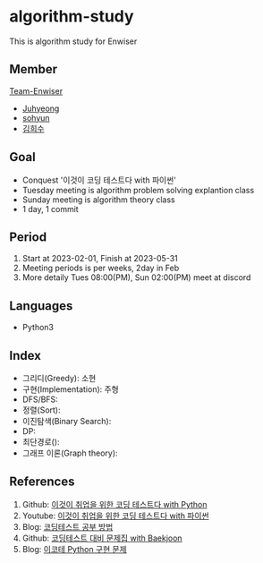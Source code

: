 # algorithm-study

This is algorithm study for Enwiser

## Member

[Team-Enwiser](https://github.com/Team-Enwiser/algorithm-study)

- [Juhyeong](https://github.com/yjh0816)
- [sohyun](https://github.com/sohyun215)
- [김희수](https://github.com/khs19)

## Goal

- Conquest '이것이 코딩 테스트다 with 파이썬'
- Tuesday meeting is algorithm problem solving explantion class
- Sunday meeting is algorithm theory class
- 1 day, 1 commit

## Period

1. Start at 2023-02-01, Finish at 2023-05-31
2. Meeting periods is per weeks, 2day in Feb
3. More detaily Tues 08:00(PM), Sun 02:00(PM) meet at discord

## Languages

- Python3

## Index

- 그리디(Greedy): 소현
- 구현(Implementation): 주형
- DFS/BFS:
- 정렬(Sort):
- 이진탐색(Binary Search):
- DP:
- 최단경로():
- 그래프 이론(Graph theory):

## References

1. Github: [이것이 취업을 위한 코딩 테스트다 with Python](https://github.com/ndb796/python-for-coding-test)
2. Youtube: [이것이 취업을 위한 코딩 테스트다 with 파이썬](https://www.youtube.com/playlist?list=PLRx0vPvlEmdAghTr5mXQxGpHjWqSz0dgC)
3. Blog: [코딩테스트 공부 방법](https://skmouse.tistory.com/entry/%EC%BD%94%EB%94%A9%ED%85%8C%EC%8A%A4%ED%8A%B8-%EA%B3%B5%EB%B6%80%EB%B0%A9%EB%B2%95)
4. Github: [코딩테스트 대비 문제집 with Baekjoon](https://github.com/tony9402/baekjoon)
5. Blog: [이코테 Python 구현 문제](https://yjg-lab.tistory.com/315)

